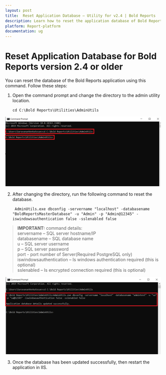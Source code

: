 ```yaml
---
layout: post
title:  Reset Application Database – Utility for v2.4 | Bold Reports
description: Learn how to reset the application database of Bold Reports server application of v2.4 or earlier through the command line interface.
platform: Report-platform
documentation: ug
---
```


# Reset Application Database for Bold Reports version 2.4 or older

You can reset the database of the Bold Reports application using this command. Follow these steps:

1. Open the command prompt and change the directory to the admin utility location.

       cd C:\Bold Reports\Utilities\AdminUtils

![command](/static/assets/on-premise/images/tenant-management/admin-utility/displaycmd.png)

2. After changing the directory, run the following command to reset the database.

        AdminUtils.exe dbconfig -servername "localhost" -databasename "BoldReportsMasterDatabase" -u "Admin" -p "Admin@12345" -iswindowsauthentication false -sslenabled false

> **IMPORTANT:**  command details:  
servername – SQL server hostname/IP  
databasename – SQL database name  
u – SQL server username  
p – SQL server password  
port - port number of Server(Required PostgreSQL only)  
iswindowsauthentication – Is windows authentication required (this is optional)  
sslenabled – Is encrypted connection required (this is optional)

![reset-command](/static/assets/on-premise/images/tenant-management/admin-utility/reset-con-string.png)

3. Once the database has been updated successfully, then restart the application in IIS.
